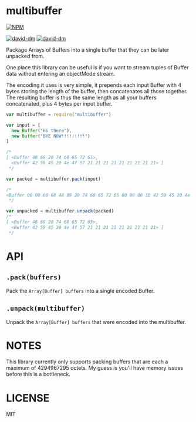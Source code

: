 multibuffer
=====

[![NPM](https://nodei.co/npm/multibuffer.png)](https://nodei.co/npm/multibuffer/)

[![david-dm](https://david-dm.org/brycebaril/multibuffer.png)](https://david-dm.org/brycebaril/multibuffer/)
[![david-dm](https://david-dm.org/brycebaril/multibuffer/dev-status.png)](https://david-dm.org/brycebaril/multibuffer#info=devDependencies/)

Package Arrays of Buffers into a single buffer that they can be later unpacked from.

One place this library can be useful is if you want to stream tuples of Buffer data without entering an objectMode stream.

The encoding it uses is very simple, it prepends each input Buffer with 4 bytes storing the length of the buffer, then concatenates all those together. The resulting buffer is thus the same length as all your buffers concatenated, plus 4 bytes per input buffer.

```javascript
var multibuffer = require("multibuffer")

var input = [
  new Buffer("Hi there"),
  new Buffer("BYE NOW!!!!!!!!!")
]

/*
[ <Buffer 48 69 20 74 68 65 72 65>,
  <Buffer 42 59 45 20 4e 4f 57 21 21 21 21 21 21 21 21 21> ]
 */

var packed = multibuffer.pack(input)

/*
<Buffer 00 00 00 08 48 69 20 74 68 65 72 65 00 00 00 10 42 59 45 20 4e 4f 57 21 21 21 21 21 21 21 21 21>
 */

var unpacked = multibuffer.unpack(packed)
/*
[ <Buffer 48 69 20 74 68 65 72 65>,
  <Buffer 42 59 45 20 4e 4f 57 21 21 21 21 21 21 21 21 21> ]
 */
```

API
===

`.pack(buffers)`
---

Pack the `Array[Buffer] buffers` into a single encoded Buffer.

`.unpack(multibuffer)`
---

Unpack the `Array[Buffer] buffers` that were encoded into the multibuffer.

NOTES
===

This library currently only supports packing buffers that are each a maximum of 4294967295 octets. My guess is you'll have memory issues before this is a bottleneck.

LICENSE
=======

MIT
